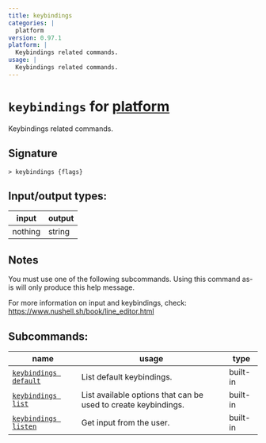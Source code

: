 ```yaml
---
title: keybindings
categories: |
  platform
version: 0.97.1
platform: |
  Keybindings related commands.
usage: |
  Keybindings related commands.
---
```

<!-- This file is automatically generated. Please edit the command in https://github.com/nushell/nushell instead. -->

# `keybindings` for [platform](/commands/categories/platform.md)

<div class='command-title'>Keybindings related commands.</div>

## Signature

```> keybindings {flags} ```


## Input/output types:

| input   | output |
| ------- | ------ |
| nothing | string |

## Notes
You must use one of the following subcommands. Using this command as-is will only produce this help message.

For more information on input and keybindings, check:
  https://www.nushell.sh/book/line_editor.html

## Subcommands:

| name                                                           | usage                                                          | type     |
| -------------------------------------------------------------- | -------------------------------------------------------------- | -------- |
| [`keybindings default`](/commands/docs/keybindings_default.md) | List default keybindings.                                      | built-in |
| [`keybindings list`](/commands/docs/keybindings_list.md)       | List available options that can be used to create keybindings. | built-in |
| [`keybindings listen`](/commands/docs/keybindings_listen.md)   | Get input from the user.                                       | built-in |